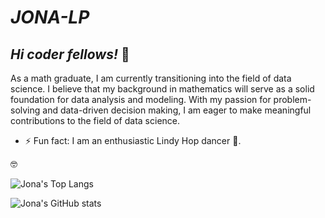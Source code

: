 # _JONA-LP_

## _Hi coder fellows!_ 👋

As a math graduate, I am currently transitioning into the field of data science. I believe that my background in mathematics will serve as a solid foundation for data analysis and modeling. With my passion for problem-solving and data-driven decision making, I am eager to make meaningful contributions to the field of data science.
<!--
**Jona-LP/Jona-LP** is a ✨ _special_ ✨ repository because its `README.md` (this file) appears on your GitHub profile.

Here are some ideas to get you started:

- 🔭 I’m currently working on ...
- 🌱 I’m currently learning ...
- 👯 I’m looking to collaborate on ...
- 🤔 I’m looking for help with ...
- 💬 Ask me about ...
- 📫 How to reach me: ...

-->
- ⚡ Fun fact: I am an enthusiastic Lindy Hop dancer 🕺.

🤓

![Jona's Top Langs](https://github-readme-stats.vercel.app/api/top-langs/?username=jona-lp&theme=monokai)

![Jona's GitHub stats](https://github-readme-stats.vercel.app/api?username=jona-lp&show_icons=true&theme=monokai)
